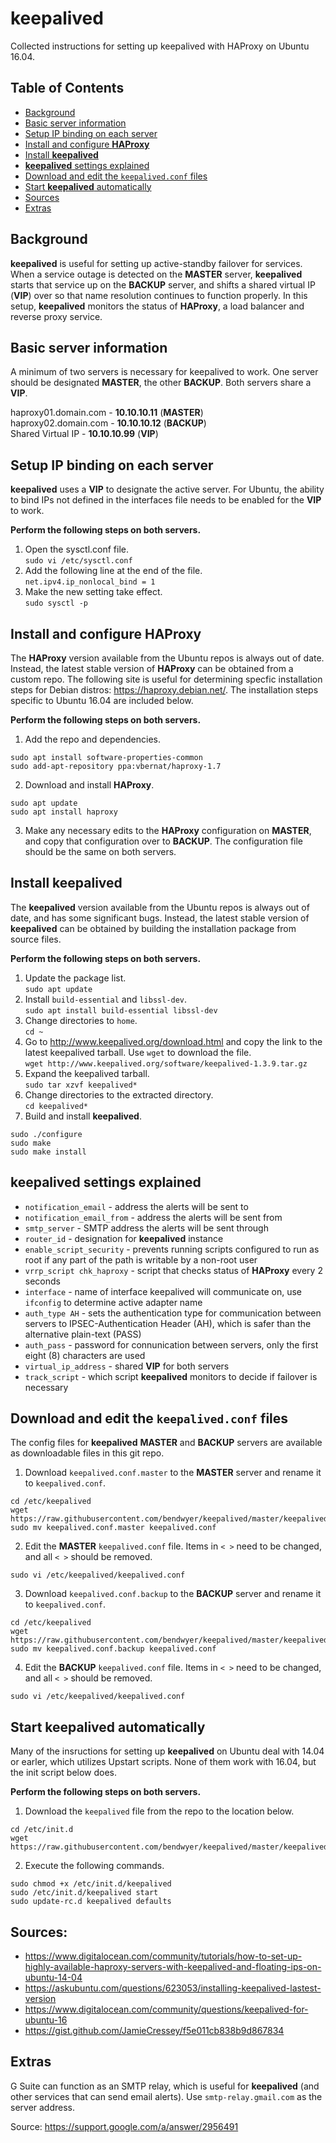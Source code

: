 # keepalived
Collected instructions for setting up keepalived with HAProxy on Ubuntu 16.04.

## Table of Contents
- [Background](#background)
- [Basic server information](#basic-server-information)
- [Setup IP binding on each server](#setup-ip-binding-on-each-server)
- [Install and configure **HAProxy**](#install-and-configure-haproxy)
- [Install **keepalived**](#install-keepalived)
- [**keepalived** settings explained](#keepalived-settings-explained)
- [Download and edit the `keepalived.conf` files](#download-and-edit-the-keepalivedconf-files)
- [Start **keepalived** automatically](#start-keepalived-automatically)
- [Sources](#sources)
- [Extras](#extras)

## Background
**keepalived** is useful for setting up active-standby failover for services. When a service outage is detected on the **MASTER** server, **keepalived** starts that service up on the **BACKUP** server, and shifts a shared virtual IP (**VIP**) over so that name resolution continues to function properly. In this setup, **keepalived** monitors the status of **HAProxy**, a load balancer and reverse proxy service.

## Basic server information
A minimum of two servers is necessary for keepalived to work. One server should be designated **MASTER**, the other **BACKUP**. Both servers share a **VIP**.

haproxy01.domain.com - **10.10.10.11** (**MASTER**)<br>
haproxy02.domain.com - **10.10.10.12** (**BACKUP**)<br>
Shared Virtual IP - **10.10.10.99** (**VIP**)<br>

## Setup IP binding on each server
**keepalived** uses a **VIP** to designate the active server. For Ubuntu, the ability to bind IPs not defined in the interfaces file needs to be enabled for the **VIP** to work.

**Perform the following steps on both servers.**

1. Open the sysctl.conf file.<br>
`sudo vi /etc/sysctl.conf`
2. Add the following line at the end of the file.<br>
`net.ipv4.ip_nonlocal_bind = 1`
3. Make the new setting take effect.<br>
`sudo sysctl -p`

## Install and configure HAProxy
The **HAProxy** version available from the Ubuntu repos is always out of date. Instead, the latest stable version of **HAProxy** can be obtained from a custom repo. The following site is useful for determining specfic installation steps for Debian distros: https://haproxy.debian.net/. The installation steps specific to Ubuntu 16.04 are included below.

**Perform the following steps on both servers.**

1. Add the repo and dependencies.
```
sudo apt install software-properties-common
sudo add-apt-repository ppa:vbernat/haproxy-1.7
```
2. Download and install **HAProxy**.
```
sudo apt update
sudo apt install haproxy
```
3. Make any necessary edits to the **HAProxy** configuration on **MASTER**, and copy that configuration over to **BACKUP**. The configuration file should be the same on both servers.

## Install keepalived
The **keepalived** version available from the Ubuntu repos is always out of date, and has some significant bugs. Instead, the latest stable version of **keepalived** can be obtained by building the installation package from source files. 

**Perform the following steps on both servers.**

1. Update the package list.<br>
`sudo apt update`
2. Install `build-essential` and `libssl-dev`.<br>
`sudo apt install build-essential libssl-dev`
3. Change directories to `home`.<br>
`cd ~`
4. Go to http://www.keepalived.org/download.html and copy the link to the latest keepalived tarball. Use `wget` to download the file.<br>
`wget http://www.keepalived.org/software/keepalived-1.3.9.tar.gz`
5. Expand the keepalived tarball.<br>
`sudo tar xzvf keepalived*`
6. Change directories to the extracted directory.<br>
`cd keepalived*`
7. Build and install **keepalived**.
```
sudo ./configure
sudo make
sudo make install
```

## keepalived settings explained

- `notification_email` - address the alerts will be sent to
- `notification_email_from` - address the alerts will be sent from
- `smtp_server` - SMTP address the alerts will be sent through
- `router_id` - designation for **keepalived** instance
- `enable_script_security` - prevents running scripts configured to run as root if any part of the path is writable by a non-root user
- `vrrp_script chk_haproxy` - script that checks status of **HAProxy** every 2 seconds
- `interface` - name of interface keepalived will communicate on, use `ifconfig` to determine active adapter name
- `auth_type AH` - sets the authentication type for communication between servers to IPSEC-Authentication Header (AH), which is safer than the alternative plain-text (PASS)
- `auth_pass` - password for connunication between servers, only the first eight (8) characters are used
- `virtual_ip_address` - shared **VIP** for both servers
- `track_script` - which script **keepalived** monitors to decide if failover is necessary

## Download and edit the `keepalived.conf` files

The config files for **keepalived** **MASTER** and **BACKUP** servers are available as downloadable files in this git repo.

1. Download `keepalived.conf.master` to the **MASTER** server and rename it to `keepalived.conf`.

```
cd /etc/keepalived
wget https://raw.githubusercontent.com/bendwyer/keepalived/master/keepalived.conf.master
sudo mv keepalived.conf.master keepalived.conf
```

2. Edit the **MASTER** `keepalived.conf` file. Items in `< >` need to be changed, and all `< >` should be removed.

```
sudo vi /etc/keepalived/keepalived.conf
```


3. Download `keepalived.conf.backup` to the **BACKUP** server and rename it to `keepalived.conf`.

```
cd /etc/keepalived
wget https://raw.githubusercontent.com/bendwyer/keepalived/master/keepalived.conf.backup
sudo mv keepalived.conf.backup keepalived.conf
```

4. Edit the **BACKUP** `keepalived.conf` file. Items in `< >` need to be changed, and all `< >` should be removed.

```
sudo vi /etc/keepalived/keepalived.conf
```

## Start keepalived automatically
Many of the insructions for setting up **keepalived** on Ubuntu deal with 14.04 or earler, which utilizes Upstart scripts. None of them work with 16.04, but the init script below does.

**Perform the following steps on both servers.**

1. Download the `keepalived` file from the repo to the location below.<br>

```
cd /etc/init.d
wget https://raw.githubusercontent.com/bendwyer/keepalived/master/keepalived
```

2. Execute the following commands.

```
sudo chmod +x /etc/init.d/keepalived
sudo /etc/init.d/keepalived start
sudo update-rc.d keepalived defaults
```

## Sources:
- https://www.digitalocean.com/community/tutorials/how-to-set-up-highly-available-haproxy-servers-with-keepalived-and-floating-ips-on-ubuntu-14-04
- https://askubuntu.com/questions/623053/installing-keepalived-lastest-version
- https://www.digitalocean.com/community/questions/keepalived-for-ubuntu-16
- https://gist.github.com/JamieCressey/f5e011cb838b9d867834

## Extras
G Suite can function as an SMTP relay, which is useful for **keepalived** (and other services that can send email alerts). Use `smtp-relay.gmail.com` as the server address.

Source: https://support.google.com/a/answer/2956491
